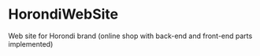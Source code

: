 # HorondiWebSite
Web site for Horondi brand (online shop with back-end and front-end parts implemented)
